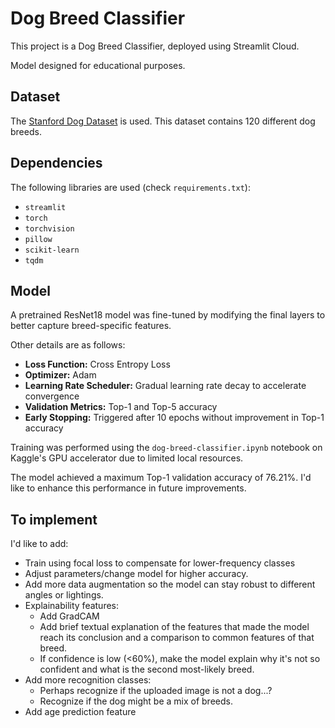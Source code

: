 # Dog Breed Classifier

This project is a Dog Breed Classifier, deployed using Streamlit Cloud. 

Model designed for educational purposes.
## Dataset

The [Stanford Dog Dataset](http://vision.stanford.edu/aditya86/ImageNetDogs/main.html) is used. This dataset contains 120 different dog breeds.
## Dependencies

The following libraries are used (check `requirements.txt`):
- `streamlit`
- `torch`
- `torchvision`
- `pillow`
- `scikit-learn`
- `tqdm`

## Model

A pretrained ResNet18 model was fine-tuned by modifying the final layers to better capture breed-specific features.

Other details are as follows:
- **Loss Function:** Cross Entropy Loss
- **Optimizer:** Adam  
- **Learning Rate Scheduler:** Gradual learning rate decay to accelerate convergence
- **Validation Metrics:** Top-1 and Top-5 accuracy
- **Early Stopping:** Triggered after 10 epochs without improvement in Top-1 accuracy  

Training was performed using the `dog-breed-classifier.ipynb` notebook on Kaggle's GPU accelerator due to limited local resources.

The model achieved a maximum Top-1 validation accuracy of 76.21%. I'd like to enhance this performance in future improvements.

## To implement

I'd like to add:

- Train using focal loss to compensate for lower-frequency classes
- Adjust parameters/change model for higher accuracy.
- Add more data augmentation so the model can stay robust to different angles or lightings.
- Explainability features:
    - Add GradCAM
    - Add brief textual explanation of the features that made the model reach its conclusion and a comparison to common features of that breed.
    - If confidence is low (<60%), make the model explain why it's not so confident and what is the second most-likely breed.
- Add more recognition classes:
    - Perhaps recognize if the uploaded image is not a dog...?
    - Recognize if the dog might be a mix of breeds. 
- Add age prediction feature
